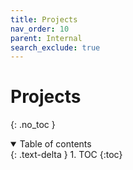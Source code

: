 ```yaml
---
title: Projects
nav_order: 10
parent: Internal
search_exclude: true
---
```


# Projects
{: .no_toc }

<details open markdown="block">
  <summary>
    Table of contents
  </summary>
  {: .text-delta }
1. TOC
{:toc}
</details>